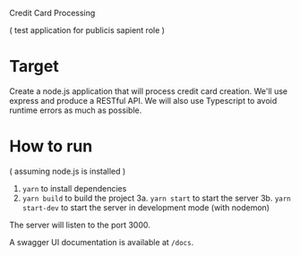 Credit Card Processing

( test application for publicis sapient role )

# Target

Create a node.js application that will process credit card creation.
We'll use express and produce a RESTful API.
We will also use Typescript to avoid runtime errors as much as possible.

# How to run

( assuming node.js is installed )

1.  `yarn` to install dependencies
2.  `yarn build` to build the project
    3a. `yarn start` to start the server
    3b. `yarn start-dev` to start the server in development mode (with nodemon)

The server will listen to the port 3000.

A swagger UI documentation is available at `/docs`.
